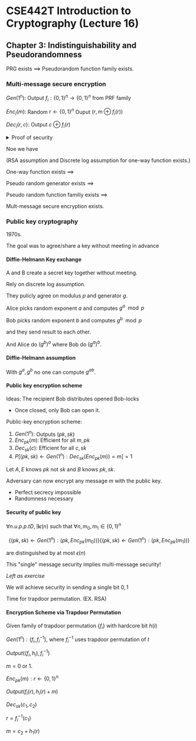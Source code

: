 # CSE442T Introduction to Cryptography (Lecture 16)

## Chapter 3: Indistinguishability and Pseudorandomness

PRG exists $\implies$ Pseudorandom function family exists.

### Multi-message secure encryption

$Gen(1^n):$ Output $f_i:\{0,1\}^n\to \{0,1\}^n$ from PRF family

$Enc_i(m):$ Random $r\gets \{0,1\}^n$
Ouput $(r,m\oplus f_i(r))$

$Dec_i(r,c):$ Output $c\oplus f_i(r)$

<details>
<summary>Proof of security</summary>

Suppose $D$ distinguishes, for infinitly many $n$.

The encryption of $a$ pair of lists

(1) $\{i\gets Gen(1^n):(r_1,m_1\oplus f_i(r_1)),(r_2,m_2\oplus f_i(r_2)),(r_3,m_3\oplus f_i(r_3)),\ldots,(r_q,m_q\oplus f_i(r_q)), \}$

(2) $\{F\gets RF_n: (r_1,m_1\oplus F(r_1))\ldots\}$

(3) One-time pad $\{(r_1,m_1\oplus s_1)\}$

(4) One-time pad $\{(r_1,m_1'\oplus s_1)\}$

If (1) (2) distinguished, 

$(r_1,f_i(r_1)),\ldots,(r_q,f_i(r_q))$ is distinguished from 

$(r_1,F(r_1)),\ldots, (r_q,F(r_q))$

So $D$ distinguishing output of $r_1,\ldots, r_q$ of PRF from the RF, this contradicts with definition of PRF.

</details>

Noe we have 

(RSA assumption and Discrete log assumption for one-way function exists.)

One-way function exists $\implies$

Pseudo random generator exists $\implies$

Pseudo random function familiy exists $\implies$

Mult-message secure encryption exists.

### Public key cryptography

1970s.

The goal was to agree/share a key without meeting in advance

#### Diffie-Helmann Key exchange

A and B create a secret key together without meeting.

Rely on discrete log assumption.

They pulicly agree on modulus $p$ and generator $g$. 

Alice picks random exponent $a$ and computes $g^a\mod p$

Bob picks random exponent $b$ and computes $g^b\mod p$

and they send result to each other.

And Alice do $(g^b)^a$ where Bob do $(g^a)^b$.

#### Diffie-Helmann assumption

With $g^a,g^b$ no one can compute $g^{ab}$.

#### Public key encryption scheme

Ideas: The recipient Bob distributes opened Bob-locks

- Once closed, only Bob can open it.

Public-key encryption scheme:

1. $Gen(1^n):$ Outputs $(pk,sk)$
2. $Enc_{pk}(m):$ Efficient for all $m,pk$
3. $Dec_{sk}(c):$ Efficient for all $c,sk$
4. $P[(pk,sk)\gets Gen(1^n):Dec_{sk}(Enc_{pk}(m))=m]=1$

Let $A, E$ knows $pk$ not $sk$ and $B$ knows $pk,sk$.

Adversary can now encrypt any message $m$ with the public key.

- Perfect secrecy impossible
- Randomness necessary

#### Security of public key

$\forall n.u.p.p.t D,\exists \epsilon(n)$ such that $\forall n,m_0,m_1\in \{0,1\}^n$

$$
\{(pk,sk)\gets Gen(1^n):(pk,Enc_{pk}(m_0))\} \{(pk,sk)\gets Gen(1^n):(pk,Enc_{pk}(m_1))\} 
$$ 

are distinguished by at most $\epsilon (n)$

This "single" message security implies multi-message security!

_Left as exercise_

We will achieve security in sending a single bit $0,1$

Time for trapdoor permutation. (EX. RSA)

#### Encryption Scheme via Trapdoor Permutation

Given family of trapdoor permutation $\{f_i\}$ with hardcore bit $h(i)$

$Gen(1^n):(f_i,f_i^{-1})$, where $f_i^{-1}$ uses trapdoor permutation of $t$

$Output ((f_i,h_i),f_i^{-1})$

$m=0$ or $1$.

$Enc_{pk}(m):r\gets\{0,1\}^n$

$Output (f_i(r),h_i(r)+m)$

$Dec_{sk}(c_1,c_2)$

$r=f_i^{-1}(c_1)$

$m=c_2+h_1(r)$